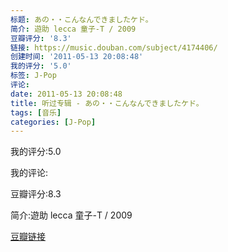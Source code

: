 ```yaml
---
标题: あの・・こんなんできましたケド。
简介: 遊助 lecca 童子-T / 2009
豆瓣评分: '8.3'
链接: https://music.douban.com/subject/4174406/
创建时间: '2011-05-13 20:08:48'
我的评分: '5.0'
标签: J-Pop
评论:
date: 2011-05-13 20:08:48
title: 听过专辑 - あの・・こんなんできましたケド。
tags: [音乐]
categories: [J-Pop]
---
```


我的评分:5.0

我的评论:

豆瓣评分:8.3

简介:遊助 lecca 童子-T / 2009

[豆瓣链接](https://music.douban.com/subject/4174406/)

